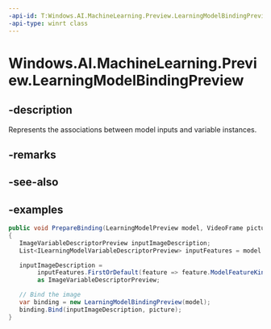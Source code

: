 ```yaml
---
-api-id: T:Windows.AI.MachineLearning.Preview.LearningModelBindingPreview
-api-type: winrt class
---
```


<!-- Class syntax.
public class LearningModelBindingPreview : ILearningModelBindingPreview, IIterable<Object>>, IMapView<Object>
-->

# Windows.AI.MachineLearning.Preview.LearningModelBindingPreview

## -description
Represents the associations between model inputs and variable instances.

## -remarks

## -see-also

## -examples
 ```csharp
public void PrepareBinding(LearningModelPreview model, VideoFrame picture)
{
	ImageVariableDescriptorPreview inputImageDescription;
	List<ILearningModelVariableDescriptorPreview> inputFeatures = model.Description.InputFeatures.ToList();

    inputImageDescription =
         inputFeatures.FirstOrDefault(feature => feature.ModelFeatureKind == LearningModelFeatureKindPreview.Image)
         as ImageVariableDescriptorPreview;

    // Bind the image
    var binding = new LearningModelBindingPreview(model);
    binding.Bind(inputImageDescription, picture);
}
```

